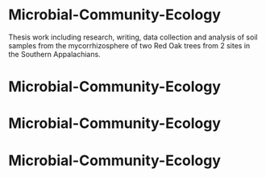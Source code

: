 # Microbial-Community-Ecology
Thesis work including research, writing, data collection and analysis of soil samples from the mycorrhizosphere of two Red Oak trees from 2 sites in the Southern Appalachians.
# Microbial-Community-Ecology
# Microbial-Community-Ecology
# Microbial-Community-Ecology
